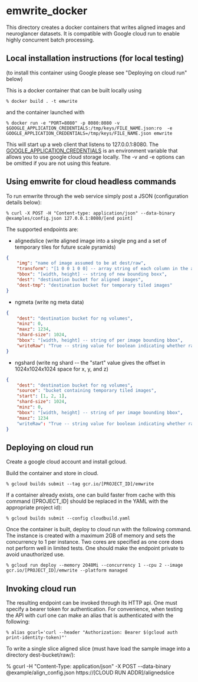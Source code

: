 # emwrite_docker 

This directory creates a docker containers that writes aligned images and neuroglancer
datasets.  It is compatible with Google cloud run to enable highly concurrent batch processing.

## Local installation instructions (for local testing)

(to install this container using Google please see "Deploying on cloud run" below)

This is a docker container that can be built locally using

	% docker build . -t emwrite

and the container launched with

	% docker run -e "PORT=8080" -p 8080:8080 -v $GOOGLE_APPLICATION_CREDENTIALS:/tmp/keys/FILE_NAME.json:ro  -e GOOGLE_APPLICATION_CREDENTIALS=/tmp/keys/FILE_NAME.json emwrite

This will start up a web client that listens to 127.0.0.1:8080.  The [GOOGLE_APPLICATION_CREDENTIALS](https://cloud.google.com/docs/authentication/production#obtaining_and_providing_service_account_credentials_manually) is an environment variable
that allows you to use google cloud storage locally.  The -v and -e options can be omitted if you are not using this feature.

## Using emwrite for cloud headless commands

To run emwrite through the web service simply post a JSON (configuration details below):

	% curl -X POST -H "Content-type: application/json" --data-binary @examples/config.json 127.0.0.1:8080/[end point]

The supported endpoints are:

* alignedslice (write aligned image into a single png and a set of temporary tiles for future scale pyramids)

```json
{
	"img": "name of image assumed to be at dest/raw",
	"transform": "[1 0 0 1 0 0] -- array string of each column in the affine matrix",
	"bbox": "[width, height] -- string of new bounding boxx",
	"dest": "destination bucket for aligned images",
	"dest-tmp": "destination bucket for temporary tiled images"
}
```

* ngmeta (write ng meta data)

```json
{
	"dest": "destination bucket for ng volumes",
	"minz": 0,
	"maxz": 1234,
	"shard-size": 1024,
	"bbox": "[width, height] -- string of per image bounding bbox",
	"writeRaw": "True -- string value for boolean indicating whether raw+jpeg should be written or just jpeg"
}
```

* ngshard (write ng shard -- the "start" value gives the offset in 1024x1024x1024 space for x, y, and z)

```json
{
	"dest": "destination bucket for ng volumes",
	"source": "bucket containing temporary tiled images",
	"start": [1, 2, 1],
	"shard-size": 1024,
	"minz": 0,
	"bbox": "[width, height] -- string of per image bounding bbox",
	"maxz": 1234
	"writeRaw": "True -- string value for boolean indicating whether raw+jpeg should be written or just jpeg"
}
```

## Deploying on cloud run

Create a google cloud account and install gcloud.

Build the container and store in cloud.

	% gcloud builds submit --tag gcr.io/[PROJECT_ID]/emwrite

If a container already exists, one can build faster from cache with this command
([PROJECT_ID] should be replaced in the YAML with the appropriate project id):

	% gcloud builds submit --config cloudbuild.yaml

Once the container is built, deploy to cloud run with the following command.
The instance is created with a maximum 2GB of memory and sets the concurrency to 1
per instance.  Two cores are specified
as one core does not perform well in limited tests.  One should make
the endpoint private to avoid unauthorized use.

	% gcloud run deploy --memory 2048Mi --concurrency 1 --cpu 2 --image gcr.io/[PROJECT_ID]/emwrite --platform managed 

## Invoking cloud run

The resulting endpoint can be invoked through its HTTP api.  One must specify
a bearer token for authentication.  For convenience, when testing the API with curl
one can make an alias that is authenticated with the following:

	% alias gcurl='curl --header "Authorization: Bearer $(gcloud auth print-identity-token)"'

To write a single slice aligned slice (must have load the sample image into a directory dest-bucket/raw/):

% gcurl -H "Content-Type: application/json" -X POST --data-binary @example/align_config.json  https://[CLOUD RUN ADDR]/alignedslice
